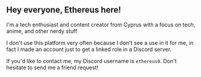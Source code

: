 ## Hey everyone, Ethereus here!

I'm a tech enthusiast and content creator from Cyprus with a focus on tech, anime, and other nerdy stuff

I don't use this platform very often because I don't see a use in it for me, in fact I made an account just to get a linked role in a Discord server.

If you'd like to contact me, my Discord username is `ethereus0`. Don't hesitate to send me a friend request!
